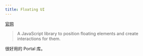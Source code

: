 ```yaml
---
title: Floating UI
---
```

[官网](https://floating-ui.com/)
> A JavaScript library to position floating elements and create interactions for them.

很好用的 Portal 库。